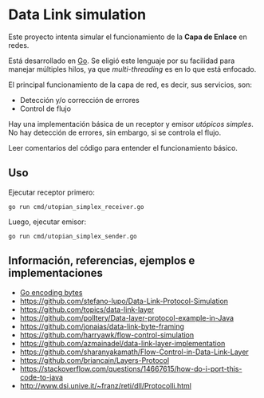 # Data Link simulation

Este proyecto intenta simular el funcionamiento de la **Capa de Enlace** en
redes.

Está desarrollado en [Go](https://golang.org). Se eligió este lenguaje por su
facilidad para manejar múltiples hilos, ya que *multi-threading* es en lo que
está enfocado.

El principal funcionamiento de la capa de red, es decir, sus servicios, son:

- Detección y/o corrección de errores
- Control de flujo

Hay una implementación básica de un receptor y emisor *utópicos simples*. No
hay detección de errores, sin embargo, si se controla el flujo.

Leer comentarios del código para entender el funcionamiento básico.

## Uso

Ejecutar receptor primero:

```
go run cmd/utopian_simplex_receiver.go
```

Luego, ejecutar emisor:

```
go run cmd/utopian_simplex_sender.go
```

## Información, referencias, ejemplos e implementaciones

- [Go encoding bytes](https://medium.com/learning-the-go-programming-language/encoding-data-with-the-go-binary-package-42c7c0eb3e73)
- https://github.com/stefano-lupo/Data-Link-Protocol-Simulation
- https://github.com/topics/data-link-layer
- https://github.com/polltery/Data-layer-protocol-example-in-Java
- https://github.com/jonaias/data-link-byte-framing
- https://github.com/harryawk/flow-control-simulation
- https://github.com/azmainadel/data-link-layer-implementation
- https://github.com/sharanyakamath/Flow-Control-in-Data-Link-Layer
- https://github.com/briancain/Layers-Protocol
- https://stackoverflow.com/questions/14667615/how-do-i-port-this-code-to-java
- http://www.dsi.unive.it/~franz/reti/dll/Protocolli.html
